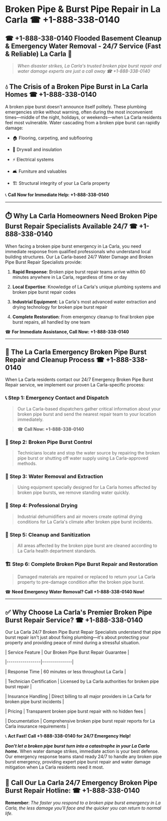 # Broken Pipe & Burst Pipe Repair in La Carla ☎ +1-888-338-0140  
## ☎ +1-888-338-0140 Flooded Basement Cleanup & Emergency Water Removal - 24/7 Service (Fast & Reliable) La Carla 🚨  

> *When disaster strikes, La Carla's trusted broken pipe burst repair and water damage experts are just a call away ☎ +1-888-338-0140*  

## 💧 The Crisis of a Broken Pipe Burst in La Carla Homes ☎ +1-888-338-0140  

A broken pipe burst doesn't announce itself politely. These plumbing emergencies strike without warning, often during the most inconvenient times—middle of the night, holidays, or weekends—when La Carla residents feel most vulnerable. Water cascading from a broken pipe burst can rapidly damage:  

* 🏠 Flooring, carpeting, and subflooring  
* 🧱 Drywall and insulation  
* ⚡ Electrical systems  
* 🛋️ Furniture and valuables  
* 🏗️ Structural integrity of your La Carla property  

📞 **Call Now for Immediate Help: +1-888-338-0140**  

---  

## ⏱️ Why La Carla Homeowners Need Broken Pipe Burst Repair Specialists Available 24/7 ☎ +1-888-338-0140  

When facing a broken pipe burst emergency in La Carla, you need immediate response from qualified professionals who understand local building structures. Our La Carla-based 24/7 Water Damage and Broken Pipe Burst Repair Specialists provide:  

1. **Rapid Response**: Broken pipe burst repair teams arrive within 60 minutes anywhere in La Carla, regardless of time or day  
2. **Local Expertise**: Knowledge of La Carla's unique plumbing systems and broken pipe burst repair codes  
3. **Industrial Equipment**: La Carla's most advanced water extraction and drying technology for broken pipe burst repair  
4. **Complete Restoration**: From emergency cleanup to final broken pipe burst repairs, all handled by one team  

☎ **For Immediate Assistance, Call Now: +1-888-338-0140**  

---  

## 🔧 The La Carla Emergency Broken Pipe Burst Repair and Cleanup Process ☎ +1-888-338-0140  

When La Carla residents contact our 24/7 Emergency Broken Pipe Burst Repair service, we implement our proven La Carla-specific process:  

### 📞 Step 1: Emergency Contact and Dispatch  
> Our La Carla-based dispatchers gather critical information about your broken pipe burst and send the nearest repair team to your location immediately.  
> ☎ **Call Now: +1-888-338-0140**  

### 🚿 Step 2: Broken Pipe Burst Control  
> Technicians locate and stop the water source by repairing the broken pipe burst or shutting off water supply using La Carla-approved methods.  

### 🌊 Step 3: Water Removal and Extraction  
> Using equipment specially designed for La Carla homes affected by broken pipe bursts, we remove standing water quickly.  

### 💨 Step 4: Professional Drying  
> Industrial dehumidifiers and air movers create optimal drying conditions for La Carla's climate after broken pipe burst incidents.  

### 🧼 Step 5: Cleanup and Sanitization  
> All areas affected by the broken pipe burst are cleaned according to La Carla health department standards.  

### 🏗️ Step 6: Complete Broken Pipe Burst Repair and Restoration  
> Damaged materials are repaired or replaced to return your La Carla property to pre-damage condition after the broken pipe burst.  

☎ **Need Emergency Water Removal? Call +1-888-338-0140 Now!**  

---  

## ✅ Why Choose La Carla's Premier Broken Pipe Burst Repair Service? ☎ +1-888-338-0140  

Our La Carla 24/7 Broken Pipe Burst Repair Specialists understand that pipe burst repair isn't just about fixing plumbing—it's about protecting your property and providing peace of mind during a stressful situation.  

| Service Feature | Our Broken Pipe Burst Repair Guarantee |  
|-----------------|---------------|  
| Response Time | 60 minutes or less throughout La Carla |  
| Technician Certification | Licensed by La Carla authorities for broken pipe burst repair |  
| Insurance Handling | Direct billing to all major providers in La Carla for broken pipe burst incidents |  
| Pricing | Transparent broken pipe burst repair with no hidden fees |  
| Documentation | Comprehensive broken pipe burst repair reports for La Carla insurance requirements |  

📞 **Act Fast! Call +1-888-338-0140 for 24/7 Emergency Help!**  

***Don't let a broken pipe burst turn into a catastrophe in your La Carla home.*** When water damage strikes, immediate action is your best defense. Our emergency response teams stand ready 24/7 to handle any broken pipe burst emergency, providing expert pipe burst repair and water damage mitigation when La Carla residents need it most.  

## 📱 Call Our La Carla 24/7 Emergency Broken Pipe Burst Repair Hotline: ☎ +1-888-338-0140  

**Remember**: *The faster you respond to a broken pipe burst emergency in La Carla, the less damage you'll face and the quicker you can return to normal life.*